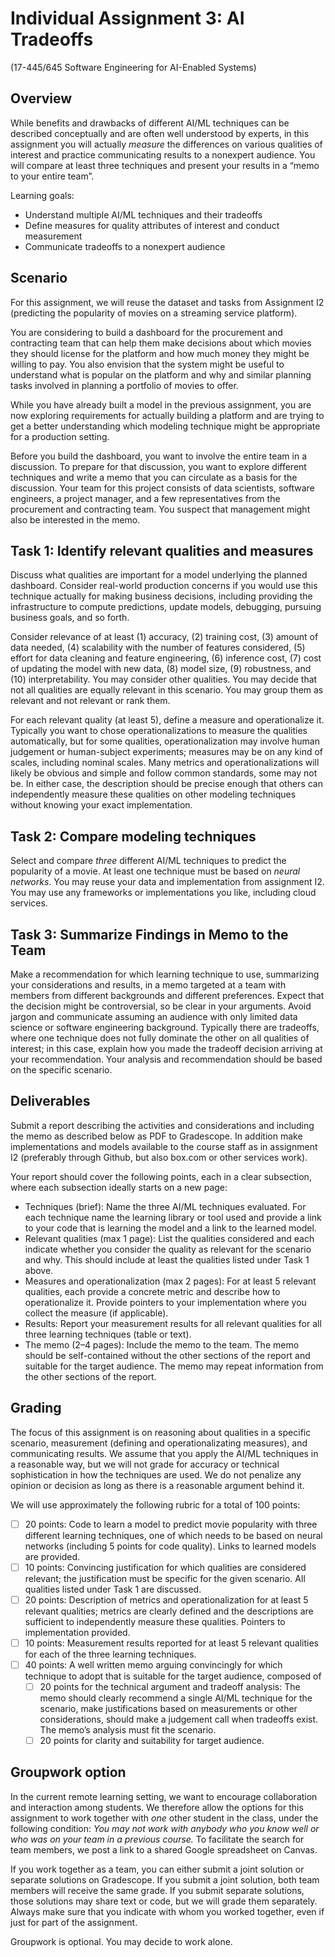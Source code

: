 # Individual Assignment 3: AI Tradeoffs

(17-445/645 Software Engineering for AI-Enabled Systems)

## Overview

While benefits and drawbacks of different AI/ML techniques can be described conceptually and are often well understood by experts, in this assignment you will actually *measure* the differences on various qualities of interest and practice communicating results to a nonexpert audience. You will compare at least three techniques and present your results in a “memo to your entire team”.

Learning goals:
* Understand multiple AI/ML techniques and their tradeoffs
* Define measures for quality attributes of interest and conduct measurement
* Communicate tradeoffs to a nonexpert audience

## Scenario

For this assignment, we will reuse the dataset and tasks from Assignment I2 (predicting the popularity of movies on a streaming service platform).

You are considering to build a dashboard for the procurement and contracting team that can help them make decisions about which movies they should license for the platform and how much money they might be willing to pay. You also envision that the system might be useful to understand what is popular on the platform and why and similar planning tasks involved in planning a portfolio of movies to offer.

While you have already built a model in the previous assignment, you are now exploring requirements for actually building a platform and are trying to get a better understanding which modeling technique might be appropriate for a production setting.

Before you build the dashboard, you want to involve the entire team in a discussion. To prepare for that discussion, you want to explore different techniques and write a memo that you can circulate as a basis for the discussion. Your team for this project consists of data scientists, software engineers, a project manager, and a few representatives from the procurement and contracting team. You suspect that management might also be interested in the memo.

## Task 1: Identify relevant qualities and measures

Discuss what qualities are important for a model underlying the planned dashboard. Consider real-world production concerns if you would use this technique actually for making business decisions, including providing the infrastructure to compute predictions, update models, debugging, pursuing business goals, and so forth.

Consider relevance of at least (1) accuracy, (2) training cost, (3) amount of data needed, (4) scalability with the number of features considered, (5) effort for data cleaning and feature engineering, (6) inference cost, (7) cost of updating the model with new data, (8) model size, (9) robustness, and (10) interpretability. You may consider other qualities. You may decide that not all qualities are equally relevant in this scenario. You may group them as relevant and not relevant or rank them.

For each relevant quality (at least 5), define a measure and operationalize it. Typically you want to chose operationalizations to measure the qualities automatically, but for some qualities, operationalization may involve human judgement or human-subject experiments; measures may be on any kind of scales, including nominal scales. Many metrics and operationalizations will likely be obvious and simple and follow common standards, some may not be. In either case, the description should be precise enough that others can independently measure these qualities on other modeling techniques without knowing your exact implementation. 

## Task 2: Compare modeling techniques

Select and compare *three* different AI/ML techniques to predict the popularity of a movie. At least one technique must be based on *neural networks*. You may reuse your data and implementation from assignment I2. You may use any frameworks or implementations you like, including cloud services.

## Task 3: Summarize Findings in Memo to the Team

Make a recommendation for which learning technique to use, summarizing your considerations and results, in a memo targeted at a team with members from different backgrounds and different preferences. Expect that the decision might be controversial, so be clear in your arguments. Avoid jargon and communicate assuming an audience with only limited data science or software engineering background. Typically there are tradeoffs, where one technique does not fully dominate the other on all qualities of interest; in this case, explain how you made the tradeoff decision arriving at your recommendation. Your analysis and recommendation should be based on the specific scenario.


## Deliverables

Submit a report describing the activities and considerations and including the memo as described below as PDF to Gradescope. In addition make implementations and models available to the course staff as in assignment I2 (preferably through  Github, but also box.com or other services work).

Your report should cover the following points, each in a clear subsection, where each subsection ideally starts on a new page:

* Techniques (brief): Name the three AI/ML techniques evaluated. For each technique name the learning library or tool used and provide a link to your code that is learning the model and a link to the learned model.
* Relevant qualities (max 1 page): List the qualities considered and each indicate whether you consider the quality as relevant for the scenario and why. This should include at least the qualities listed under Task 1 above.
* Measures and operationalization (max 2 pages): For at least 5 relevant qualities, each provide a concrete metric and describe how to operationalize it. Provide pointers to your implementation where you collect the measure (if applicable).
* Results: Report your measurement results for all relevant qualities for all three learning techniques (table or text).
* The memo (2–4 pages): Include the memo to the team. The memo should be self-contained without the other sections of the report and suitable for the target audience. The memo may repeat information from the other sections of the report. 


## Grading

The focus of this assignment is on reasoning about qualities in a specific scenario, measurement (defining and operationalizating measures), and communicating results. We assume that you apply the AI/ML techniques in a reasonable way, but we will not grade for accuracy or technical sophistication in how the techniques are used. We do not penalize any opinion or decision as long as there is a reasonable argument behind it. 

We will use approximately the following rubric for a total of 100 points:
 - [ ] 20 points: Code to learn a model to predict movie popularity with three different learning techniques, one of which needs to be based on neural networks (including 5 points for code quality). Links to learned models are provided. 
 - [ ] 10 points: Convincing justification for which qualities are considered relevant; the justification must be specific for the given scenario. All qualities listed under Task 1 are discussed.
 - [ ] 20 points: Description of metrics and operationalization for at least 5 relevant qualities; metrics are clearly defined and the descriptions are sufficient to independently measure these qualities. Pointers to implementation provided.
 - [ ] 10 points: Measurement results reported for at least 5 relevant qualities for each of the three learning techniques.
 - [ ] 40 points: A well written memo arguing convincingly for which technique to adopt that is suitable for the target audience, composed of
    - [ ] 20 points for the technical argument and tradeoff analysis:  The memo should clearly recommend a single AI/ML technique for the scenario, make justifications based on measurements or other considerations, should make a judgement call when tradeoffs exist. The memo’s analysis must fit the scenario.
    - [ ] 20 points for clarity and suitability for target audience. 

## Groupwork option

In the current remote learning setting, we want to encourage collaboration and interaction among students. We therefore allow the options for this assignment to work together with *one* other student in the class, under the following condition: *You may not work with anybody who you know well or who was on your team in a previous course.* To facilitate the search for team members, we post a link to a shared Google spreadsheet on Canvas.

If you work together as a team, you can either submit a joint solution or separate solutions on Gradescope. If you submit a joint solution, both team members will receive the same grade. If you submit separate solutions, those solutions may share text or code, but we will grade them separately. Always make sure that you indicate with whom you worked together, even if just for part of the assignment. 

Groupwork is optional. You may decide to work alone.
